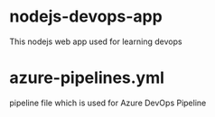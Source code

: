 # nodejs-devops-app
This nodejs web app used for learning devops


# azure-pipelines.yml
pipeline file which is used for Azure DevOps Pipeline
